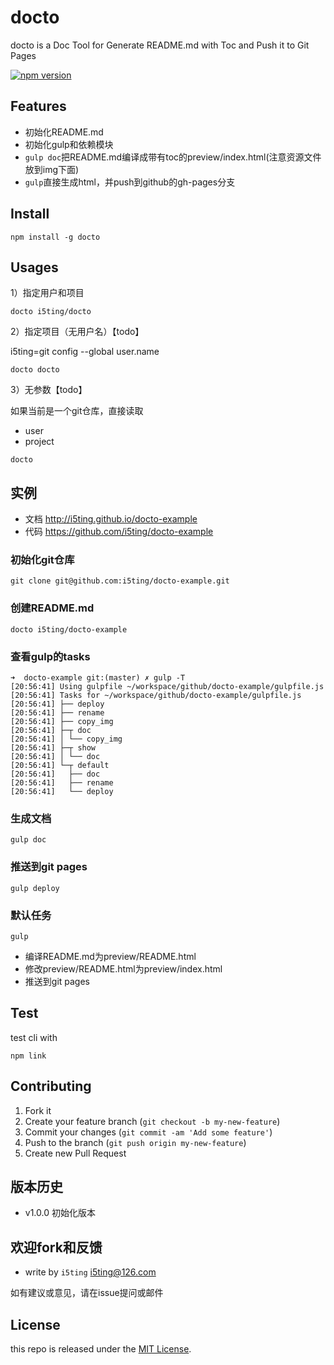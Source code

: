 # docto

docto is a Doc Tool for Generate README.md with Toc and Push it to Git Pages

[![npm version](https://badge.fury.io/js/docto.svg)](http://badge.fury.io/js/docto)

## Features

- 初始化README.md
- 初始化gulp和依赖模块
- `gulp doc`把README.md编译成带有toc的preview/index.html(注意资源文件放到img下面)
- `gulp`直接生成html，并push到github的gh-pages分支

## Install 

```
npm install -g docto
```

## Usages

1）指定用户和项目

```
docto i5ting/docto
```

2）指定项目（无用户名）【todo】

i5ting=git config --global user.name

```
docto docto
```

3）无参数【todo】

如果当前是一个git仓库，直接读取

- user
- project

```
docto
```

## 实例

- 文档 http://i5ting.github.io/docto-example
- 代码 https://github.com/i5ting/docto-example

### 初始化git仓库
```
git clone git@github.com:i5ting/docto-example.git
```

### 创建README.md

```
docto i5ting/docto-example
```

### 查看gulp的tasks

```
➜  docto-example git:(master) ✗ gulp -T
[20:56:41] Using gulpfile ~/workspace/github/docto-example/gulpfile.js
[20:56:41] Tasks for ~/workspace/github/docto-example/gulpfile.js
[20:56:41] ├── deploy
[20:56:41] ├── rename
[20:56:41] ├── copy_img
[20:56:41] ├─┬ doc
[20:56:41] │ └── copy_img
[20:56:41] ├─┬ show
[20:56:41] │ └── doc
[20:56:41] └─┬ default
[20:56:41]   ├── doc
[20:56:41]   ├── rename
[20:56:41]   └── deploy
```

### 生成文档

```
gulp doc
```

### 推送到git pages

```
gulp deploy
```

### 默认任务

```
gulp
```

- 编译README.md为preview/README.html
- 修改preview/README.html为preview/index.html
- 推送到git pages

## Test

test cli with 


```
npm link
```


## Contributing

1. Fork it
2. Create your feature branch (`git checkout -b my-new-feature`)
3. Commit your changes (`git commit -am 'Add some feature'`)
4. Push to the branch (`git push origin my-new-feature`)
5. Create new Pull Request

## 版本历史

- v1.0.0 初始化版本

## 欢迎fork和反馈

- write by `i5ting` i5ting@126.com

如有建议或意见，请在issue提问或邮件

## License

this repo is released under the [MIT
License](http://www.opensource.org/licenses/MIT).

